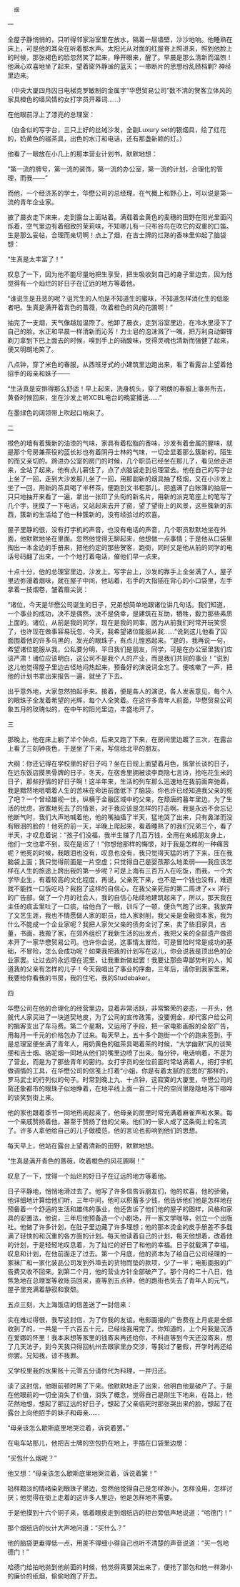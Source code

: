       烟 

 一

   全屋子静悄悄的，只听得邻家浴室里在放水，隔着一层墙壁，沙沙地响。他睡熟在床上，可是他的耳朵在听着那水声。太阳光从对面的红屋脊上照进来，照到他脸上的时候，那张褐色的脸忽然笑了起来，睁开眼来，醒了。早晨是那么清新而温煦！他满心欢喜地坐了起来，望着窗外静谧的蓝天；一串断片的思想纷乱赜档剿? 神经里边来。 

   （中央大厦四月囚日电梯克罗敏制的金属字“华懋贸易公司”数不清的贺客立体风的家具橙色的墙风情的女打字员开幕词……） 

   在他眼前浮上了漂亮的总理室： 

   （白金似的写字台，三只上好的丝绒沙发，全副Luxury set的银烟具，绘了红花的，奶黄色的磁茶具，出色的水汀和电话，还有那盏新颖的灯。） 

   他看了一眼放在小几上的那本营业计划书，默默地想： 

   “第一流的牌号，第一流的装饰，第一流的办公室，第一流的计划，合理化的管理，而我——” 

   而他，一个经济系的学士，华懋公司的总经理，在气概上和野心上，可以说是第一流的青年企业家。 

   披了晨衣走下床来，走到露台上面站着。满载着金黄色的麦穗的田野在阳光里面闪烁着，空气里边有着细致的茉莉味，不知哪儿有一只布谷鸟在吹它的双重的口笛。生是那么妥帖，合理而亲切啊！点上了烟，在吉士牌的烂熟的香味里仰起了脑袋想： 

   “生真是太丰富了！” 

   叹息了一下，因为他不能尽量地把生享受，把生吸收到自己的身子里边去，因为他觉得有一个灿烂的好日子在辽远的地方等着他。 

   “谁说生是丑恶的呢？诅咒生的人怕是不知道生的蜜味，不知道怎样消化生的低能者吧。生真是满开着青色的蔷薇，吹着橙色的风的花圃啊！” 

   抽完了一支烟，天气像越加温煦了。他卸了晨衣，走到浴室里边，在冷水里浸下了自己的脸。水正和早晨一样清新而沁芳！力士皂的泡沫溅了一嘴，把万利自动鐴锋剃刀拿到下巴上面去的时候，嗅到手上的硝酸味，觉得灵魂也清新而强健了起来，便又明朗地笑了。 

   八点钟，穿了米色的春服，从西班牙式的小建筑里边跑出来，看了看露台上望着他招手的母亲和妹子—— 

   “生活真是安排得那么舒适！早上起来，洗身梳头，穿了明朗的春服上事务所去，黄昏时候回来，坐在沙发上听XCBL电台的晚宴播送……” 

   在墨绿色的阔领带上吹起口哨来了。 

 二

   橙色的墙有着簇新的油漆的气味，家具有着松脂的香味，沙发有着金属的腥味，就是那个号房兼茶役的蓝长衫也有着阴丹士林的气味，一切全显着那么簇新的，陌生的而又亲切的。跨进办公室的房门的时候，几个职员已经坐在那儿了，看见他走进来，全站了起来，他有点儿窘住了，点了点脑袋走到总理室去。他在自己的写字台上坐了一回，走到大沙发那儿坐了一回，用那副新的烟具抽了枝烟，又在小沙发上坐了一回，用新的茶具喝了半杯茶，便跑到文书柜那儿，把盛满了白账簿的抽屉一只只地抽开来看了一遍，拿出一张印了头衔的新名片，用新的派克笔座上的笔写了几个字，抚摸了一下电话，又站起来去开了窗，望了望街上的风景，这些簇新的东西，簇新的生活给了他一种簇新的，没有经验过的欢喜。 

   屋子里静的很，没有打字机的声音，也没有电话的声音，几个职员默默地坐在外面，他默默地坐在里面。忽然他觉得无聊起来，他想做一点事情；于是他从口袋里掏出一本金边的手册来，把他约定的那些贺客，跑街，同时又是他从前的同学的电话号码翻了出来，一个个地打着电话，催他们早一点来。 

   十点十分，他的总理室里边，沙发上，写字台上，沙发的靠手上全坐满了人，屋子里边弥漫着烟味，就在屋子中间，他站着，右手的大指插在背心的小口袋里，左手拿着一技烟卷，皱着眉尖说： 

   “诸位，今天是华懋公司诞生的日子，兄弟想简单地跟诸位讲几句话。我们知道，一个事业的成功，决不是偶然，决不是侥幸，是建筑在互助，牺牲，毅力那些素质上面的。诸位，从前是我的同学，现在是我的同事，因为从前我们时常开玩笑惯了，也许现在做事容易玩忽，今天，我希望诸位能服从我……”说到这儿他看了囚面围着他的许多乌黑的，发光的眼珠子，有点儿惶惑起来。“是的，我再说一句，希望诸位能服从我，公私要分明，平日我们是朋友，同学，可是在办公室里我们应该严肃！诸位应该明白，这公司不是我个人的产业，而是我们共同的事业！”说到这儿他觉得屋子里边古怪地闷热起来，预备好的演说词全忘了。便咳嗽了一声，把他的计划书拿出来报告一遍，就坐了下去。 

   出乎意外地，大家忽然拍起手来。接着，便是各人的演说，各人发表意见，每个人的眼珠子全发着希望的光辉，每个人全笑着。在这许多青年人前面，华懋贸易公司象五月的玫瑰似的，在中午的阳光里边，丰盛地开了。 

 三

   那晚上，他在床上躺了半个钟点，后来又跑了下来，在房间里边踱了三次，在露台上看了三刻钟夜色，于是坐了下来，写信给北平的朋友。 

   大纲：你还记得在学校里的好日子吗？坐在日规上面望着月色，抵掌长谈的日子，在远东饭店摸黑骨牌的日子，冬天，在宿舍里拥被读李商隐七言诗，抢吃花生米的日子，那些抒情的好日子啊！这半年来，生活的列车那么迅速地在我前面奔驰着，我是黯然地咀嚼着人生的苦味在命运前面低下了脑袋。你也许已经知道我父亲的死了吧？一个曾经雄视一世，纵横于金融区域中的父亲，在颓唐的暮年里边，为了生活的忧虑，寂寞地死去了的情景，对于我应该是怎样的打击啊。我是永远不会忘记他断气时，我们大声地喊着他，他的嘴抽搐了半天，猛地哭了出来，只有鼻涕而没有眼泪的脸的！他死的前一天，半晚上爬起来，看着睡熟了的我们兄弟三个，看了半天，才叹息着说：“孩子们没福，我半生赚了几百万钱，全用在亲戚朋友身上，他们一文也拿不到，现在是迟了！”你想他那样的悔恨，对于我是怎样的一种痛苦呢？他死的时候，我眼泪也没有，叹息也没有，我只觉得天猛的坍了下来，压在我脑袋上面；我只觉得前面是一片空虚；只觉得自己是婴孩那么地柔弱——我应该怎样在人生的旅途上跨出我的第一步呢？可是上海有三百万人在吃饭，而我，一个大学毕业生，有着较高的文化程度，再说，父亲死下来，也不是一个钱也没有，难道就不能找一口饭吃吗？我抱了这样的自信心，在我父亲死后的第二周进了×× 洋行的广告部。做了一个月的社会人，我的自信心陆续地建筑起来了，所以，那天我在主任的痰盂里吐了一口痰，给他白了一眼，训斥了一顿，便负气跑了出来。我放弃了文艺生涯，我也不情愿做人家的职员，给人家剥削，我父亲是金融资本家，我为什么不能成一个企业家呢？我把人家欠父亲的债务全讨了来，卖了些旧家具，古董，书画，我搬了家，在郊外组织了我新生活的出发点，我把父亲的全部遗产做资本开了一家华懋贸易公司。也许你会说，这事情太冒险，可是冒险时常是成功的基础，不冒险，怎么会成功呢？如果我把我的计划写在这儿，你会说我是顶出色的企业家罢。让过去的永远埋在泥里，让我重新做起罢！我要让那些卑鄙势利的人，知道我的父亲有怎样的儿子！今天我唱出了事业的序曲，三年后，请你到我家里来，我要给你看我的书房，我的住宅，我的Studebaker。 

 四

   华懋公司在他的合理化的经营里边，显着非常活跃，非常繁荣的姿态，一开头，他就代人家买进了一块道契地皮，为了公司的宣传政策，没要佣金，却代客户给公司的掮客支出了车马费。第二个星期，又运用了手段，把一家电影画报的全部广告，用每月一千元的价格包办了过来。每天早上，五十多个跑街一个个的跑来签到，于是总理室便坐满了青年人，用奶黄色的磁茶具喝着茶的时候，“大学幽默”风的谈笑便和吉士烟、骆驼烟一同地从他们的嘴里边喷了出来。每分钟，电话响着，不是为了营业，而是为了那些青年的密约。女打字员的坐位前面时常站满着人，把打字机做调情的工具，在华懋公司的信笺上打着“小姐，你是有着太腻的恋思的”那样的，罗马武士的行列似的句子。时常到晚上九、十点钟，这寂寞的大厦里，华懋公司的窗还象都市的眼珠子似地睁着，在地平线上面一百二十尺的空间里隐隐地泻下喧哗的谈笑到街上来。 

   他的家也跟着季节一同地热闹起来了，他母亲的房里时常充满着麻雀声和水果。每一个亲戚赞扬着他，甚至于赞扬了他的父亲。他们的一家人成了这条街上的名流了。许多人拿他给自己的儿子做模范，他的言论也影响到他们的思想。 

   每天早上，他站在露台上望着清新的田野，默默地想。 

   “生真是满开青色的蔷薇，吹着橙色的风花圃啊！” 

   叹息了一下，觉得一个灿烂的好日子在辽远的地方等着他。 

   日子平静地，悄悄地滑过去了。他写了许多信告诉朋友们，他的欢喜，他的骄傲，他详细地计算给他们听，三年中间，他可以积蓄多少钱，他告诉他们他是怎样地在预备着一个舒适的生活和雄伟的事业，他还告诉了他们他的屋子的图样，风格和家具的安置法，他说，三年后他预备造一个小剧场，开一家文学咖啡，创立一个出版社。他做了许多计划，在肚子里边藏了许多理想；他的那本烫金的皮手册差不多载满了轻快的和沉重的各方面的计划。每天他读着自己的计划，每天他想着，改着他的计划，于是轻轻地叹息着，为了灿烂的好日了和他的幸福。日子就载满了幸福，叹息和计划，在他前面走了过去。第一个月底，他的资本为了给自己公司经理的一家袜厂和一家化装品公司发到外埠去的货物而垫的款项，少了一半；电影画报的广告费又收不回来。到第二个月，他的营业方针全部破产了。那个月的二十八日，他焦急地在总理室等收账员回来，直等到五点钟，他的跑街也失去了青年人的元气，屋子里充满着静寂和衰颓。 

   五点三刻，大上海饭店的信差送了一封信来： 

   实在难过得很，我写这封信，为了你我的友谊。电影画报的广告费在上月底是全部收到了的，一共是一千六百五十元，已经给我用完了。你知道的，上个月我是沉洒在爱娜的怀里！我本来想等家里的钱寄来再还给你，不料直等到今天还没寄来，想了几天法子，到今天我只得回杭州去跟家里办交涉，等我过了暑假，开学时再还给你罢。兄知我，谅不我罪。 

   又学校里我的水果账十元零五分请你代为料理，一并归还。 

   读了这封信，他眼前顿时黑了下来。他默默地走了出来，他明白他是破产了。于是在他眼前的一切全消失了价值，消失了概念，觉得自己是刚生下地来，在路上，他茫然地想，想起了那辽远的好日子，想起了父亲临死时那张哭出来的脸，想起了在露台上向他招手的妹子和母亲…… 

   “母亲该怎么歇斯底里地哭泣着，诉说着罢。” 

   在电车站那儿，他把吉士牌的空包扔在地上，手插在口袋里边想： 

   “买包什么烟呢？” 

   他又想：“母亲该怎么歇斯底里地哭泣着，诉说着罢！” 

   铅样黯淡的情绪染到眼珠子里边，忽然他觉得自己是怎样渺小，怎样没用，怎样讨厌；他觉得在街上走着的这许多人里边，他是怎样地不需要。 

   于是他摸到十六个铜子来，低着眼皮走到烟纸店的柜台旁低声地说道：“哈德门！” 

   那个烟纸店的伙计大声地问道：“买什么？” 

   他的脑袋更垂得低一点，用差不得细小得自己也听不清楚的声音说道：“买一包哈德门！” 

   哈德门给拍地抛到他前面的时候，他觉得真要哭出来了，便抢了那包和他一样渺小的廉价的纸烟，偷偷地跑了开去。 

